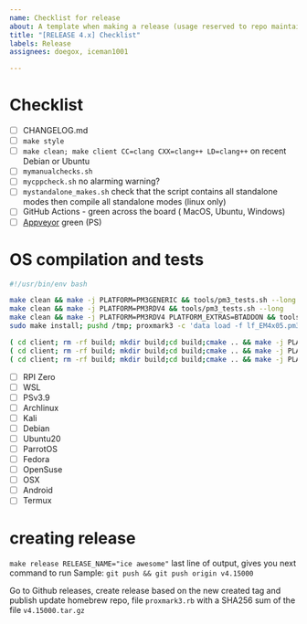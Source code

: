 ```yaml
---
name: Checklist for release
about: A template when making a release (usage reserved to repo maintainers)
title: "[RELEASE 4.x] Checklist"
labels: Release
assignees: doegox, iceman1001

---
```


# Checklist

- [ ] CHANGELOG.md
- [ ] `make style`
- [ ] `make clean; make client CC=clang CXX=clang++ LD=clang++` on recent Debian or Ubuntu
- [ ] `mymanualchecks.sh`
- [ ] `mycppcheck.sh` no alarming warning?
- [ ] `mystandalone_makes.sh` check that the script contains all standalone modes then compile all standalone modes (linux only)
- [ ] GitHub Actions - green across the board ( MacOS, Ubuntu, Windows)
- [ ] [Appveyor](https://ci.appveyor.com/project/RfidResearchGroup/proxmark3/history) green (PS)

# OS compilation and tests

```bash
#!/usr/bin/env bash

make clean && make -j PLATFORM=PM3GENERIC && tools/pm3_tests.sh --long
make clean && make -j PLATFORM=PM3RDV4 && tools/pm3_tests.sh --long
make clean && make -j PLATFORM=PM3RDV4 PLATFORM_EXTRAS=BTADDON && tools/pm3_tests.sh --long
sudo make install; pushd /tmp; proxmark3 -c 'data load -f lf_EM4x05.pm3;lf search -1'; popd; sudo make uninstall

( cd client; rm -rf build; mkdir build;cd build;cmake .. && make -j PLATFORM=PM3GENERIC && PM3BIN=./proxmark3 ../../tools/pm3_tests.sh client )
( cd client; rm -rf build; mkdir build;cd build;cmake .. && make -j PLATFORM=PM3RDV4  && PM3BIN=./proxmark3 ../../tools/pm3_tests.sh client )
( cd client; rm -rf build; mkdir build;cd build;cmake .. && make -j PLATFORM=PM3RDV4 PLATFORM_EXTRAS=BTADDON && PM3BIN=./proxmark3 ../../tools/pm3_tests.sh client )
```

- [ ] RPI Zero
- [ ] WSL
- [ ] PSv3.9
- [ ] Archlinux
- [ ] Kali
- [ ] Debian
- [ ] Ubuntu20
- [ ] ParrotOS
- [ ] Fedora
- [ ] OpenSuse
- [ ] OSX
- [ ] Android
- [ ] Termux

# creating release
`make release RELEASE_NAME="ice awesome"`
last line of output,  gives you next command to run
Sample:  `git push && git push origin v4.15000`


Go to Github releases,  create release based on the new created tag and publish
update homebrew repo, file `proxmark3.rb` with a SHA256 sum of the file `v4.15000.tar.gz`  
